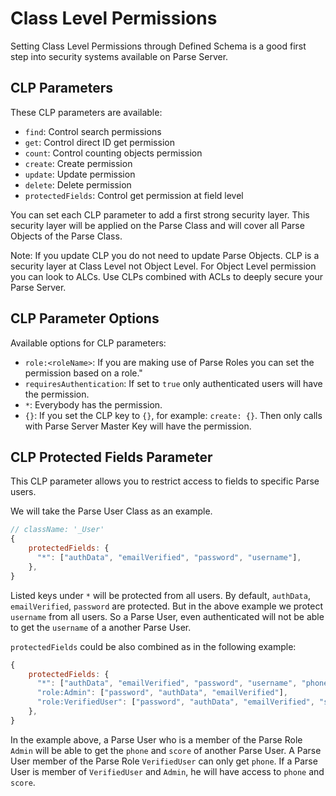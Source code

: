 # Class Level Permissions

Setting Class Level Permissions through Defined Schema is a good first step into security systems available on Parse Server.

## CLP Parameters

These CLP parameters are available:

- `find`: Control search permissions
- `get`: Control direct ID get permission
- `count`: Control counting objects permission
- `create`: Create permission
- `update`: Update permission
- `delete`: Delete permission
- `protectedFields`: Control get permission at field level

You can set each CLP parameter to add a first strong security layer. This security layer will be applied on the Parse Class and will cover all Parse Objects of the Parse Class.

Note: If you update CLP you do not need to update Parse Objects. CLP is a security layer at Class Level not Object Level. For Object Level permission you can look to ALCs. Use CLPs combined with ACLs to deeply secure your Parse Server.

## CLP Parameter Options

Available options for CLP parameters:

- `role:<roleName>`:  If you are making use of Parse Roles you can set the permission based on a role."
- `requiresAuthentication`: If set to `true` only authenticated users will have the permission.
- `*`: Everybody has the permission.
- `{}`: If you set the CLP key to `{}`, for example: `create: {}`. Then only calls with Parse Server Master Key will have the permission.

## CLP Protected Fields Parameter

This CLP parameter allows you to restrict access to fields to specific Parse users.

We will take the Parse User Class as an example.

```js
// className: '_User'
{
    protectedFields: {
      "*": ["authData", "emailVerified", "password", "username"],
    },
}
```

Listed keys under `*` will be protected from all users. By default, `authData`, `emailVerified`, `password` are protected. But in the above example we protect `username` from all users. So a Parse User, even authenticated will not be able to get the `username` of a another Parse User.

`protectedFields` could be also combined as in the following example:

```js
{
    protectedFields: {
      "*": ["authData", "emailVerified", "password", "username", "phone", "score"],
      "role:Admin": ["password", "authData", "emailVerified"],
      "role:VerifiedUser": ["password", "authData", "emailVerified", "score"],
    },
}
```

In the example above, a Parse User who is a member of the Parse Role `Admin` will be able to get the `phone` and `score` of another Parse User. A Parse User member of the Parse Role `VerifiedUser` can only get `phone`.
If a Parse User is member of `VerifiedUser` and `Admin`, he will have access to `phone` and `score`.
